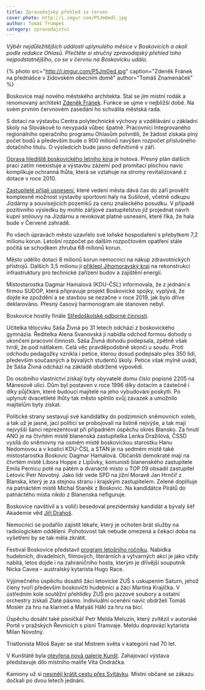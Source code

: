```yaml
---
title: Zpravodajský přehled za červen
cover-photo: http://i.imgur.com/P5Jm0edl.jpg
author: Tomáš Trumpeš
category: zpravodajství
---
```


*Výběr nejdůležitějších událostí uplynulého měsíce v Boskovicích a okolí podle redakce Ohlasů. Přečtěte si stručný zpravodajský přehled toho nejpodstatnějšího, co se v červnu na Boskovicku událo.*

{% photo src="http://i.imgur.com/P5Jm0ed.jpg" caption="Zdeněk Fránek na přednášce v židovském obecním domě" author="Tomáš Znamenáček" %}

Boskovice mají nového městského architekta. Stal se jím místní rodák a renomovaný architekt [Zdeněk Fránek](http://www.ohlasy.info/clanky/2017/06/mestsky-architekt.html). Funkce se ujme v nejbližší době. Na svém prvním červnovém zasedání ho schválila městská rada.

S dotací na výstavbu Centra polytechnické výchovy a vzdělávání u základní školy na Slovákově to nevypadá vůbec špatně. Pracovníci Integrovaného regionálního operačního programu Ohlasům potvrdili, že žádost získala plný počet bodů a především bude o 900 milionů navýšen rozpočet příslušného dotačního titulu. O výsledcích bude jasno definitivně v září.

[Oprava hlediště boskovického letního kina](http://www.ohlasy.info/clanky/2017/06/letnak-stromy.html) je hotová. Přesný plán dalších prací zatím neexistuje a výstavbu zázemí pod promítací plochou navíc komplikuje ochranná lhůta, která se vztahuje na stromy revitalizované z dotace v roce 2010.

[Zastupitelé přijali usnesení](http://www.ohlasy.info/clanky/2017/06/zastupitelstvo.html), které vedení města dává čas do září prověřit komplexně možnost výstavby sportovní haly na Sušilově, včetně odkupu Jízdárny a souvisejících pozemků za cenu znaleckého posudku. V případě pozitivního výsledku by mohlo zářijové zastupitelstvo již projednat návrh kupní smlouvy na Jízdárnu a revokovat platné usnesení, které říká, že hala bude v Červené zahradě.

Po všech úpravách město uzavřelo své loňské hospodaření s přebytkem 7,2 milionu korun. Letošní rozpočet po dalším rozpočtovém opatření stále počítá se schodkem zhruba 68 milionů korun.

Město udělilo dotaci 8 milionů korun nemocnici na nákup zdravotnických přístrojů. Dalších 3,5 milionu jí [přiklepl Jihomoravský kraj](http://boskovice.cz/zastupitele-jmk-schvalili-dotaci-pro-nbsp-boskovickou-nemocnici/d-31105/p1=1019) na  rekonstrukci infrastruktury pro technické zařízení budov a zajištění energií.

Místostarostka Dagmar Hamalová (KDU-ČSL) informovala, že z jednání s firmou SUDOP, která připravuje projekt Boskovické spojky, vyplývá, že dojde ke zpoždění a se stavbou se nezačne v roce 2019, jak bylo dříve deklarováno. Přesný časový harmonogram ale stanoven nebyl.

Boskovice hostily finále [Středoškolské odborné činnosti](http://boskovice.cz/boskovice-hosti-finale-soc/d-31054/p1=1019). 

Učitelka tělocviku Sáša Živná po 31 letech odchází z boskovického gymnázia. Ředitelka Alena Svanovská jí nabídla odchod formou dohody o ukončení pracovní činnosti. Sáša Živná dohodu podepsala, zpětně však tvrdí, že pod nátlakem. Celá věc pravděpodobně skončí u soudu. Proti odchodu pedagožky vznikla i petice, kterou dosud podepsalo přes 350 lidí, především současných a bývalých studentů školy. Petice však mylně uvádí, že Sáša Živná odchází na základě obdržené výpovědi.

Do osobního vlastnictví získají byty obyvatelé domu číslo popisné 2205 na Mánesově ulici. Dům byl postaven v roce 1996 díky dotacím a částečně i díky půjčkám, které budoucí majitelé na jeho vybudování poskytli. Po uplynutí dvacetileté lhůty tak město splnilo svůj závazek a umožnilo majitelům byty získat.

Politické strany sestavují své kandidátky do podzimních sněmovních voleb, a tak už je jasné, jací politici se probojovali na listině nejvýše, a tak mají nejvyšší šanci reprezentovat při případném úspěchu okres Blansko. Za hnutí ANO je na čtvrtém místě blanenská zastupitelka Lenka Dražilová, ČSSD vysílá do sněmovny na osmém místě boskovickou starostku Hanu Nedomovou a v koalici KDU-ČSL a STAN je na sedmém místě také místostarostka Boskovic Dagmar Hamalová. Občanští demokraté mají na čtvrtém místě Libora Hoppe z Lipůvky, komunisti blanenského zastupitele Emila Pernicu poté na pátém a dvanácté místo u TOP 09 obsadil zastupitel Letovic Petr Novotný. Jako lídr vede SPD na jižní Moravě Jan Hrnčíř z Blanska, který je za stejnou stranu i krajským zastupitelem. Zelené doplňuje na patnáctém místě Michal Staněk z Boskovic. Na kandidátce Pirátů do patnáctého místa nikdo z Blanenska nefiguruje.

Boskovice navštívil a s voliči besedoval prezidentský kandidát a bývalý šéf Akademie věd [Jiří Drahoš](http://www.ohlasy.info/clanky/2017/06/drahos.html).

Nemocnici se podařilo zajistit lékaře, který je ochoten brát služby na radiologickém oddělení. Pohotovost tak nebude omezená a čekací doba na vyšetření by se tak měla zkrátit.

Festival Boskovice představil [program letošního ročníku](http://www.ohlasy.info/clanky/2017/06/festival-pozvanka.html). Nabídka hudebních, divadelních, filmových, literárních a výtvarných akcí je jako vždy nabitá, letos dojde i na zahraničního hosta, kterým je dřívější souputník Nicka Cavea – australský kytarista Hugo Race.

Výjimečného úspěchu dosáhli žáci letovické ZUŠ s uskupením Saturn, jehož členy tvoří především boskovičtí hudebníci a žáci Martina Krajíčka. V ústředním kole soutěžní přehlídky ZUŠ pro jazzové soubory a ostatní orchestry získali Zlaté pásmo. Indiviuální ocenění navíc obdrželi Tomáš Mosler za hru na klarinet a Matyáš Häkl za hru na bicí.

Úspěchu dosáhl také písničkář Petr Melda Meluzín, který zvítězil v autorské Portě v pražských Řevnicích s písní Tramvaje. Meldu doprovází kytarista Milan Novotný.

Triatlonista Miloš Bayer se stal Mistrem světa v kategorii nad 70 let.

V Kunštátě byla [otevřena nová galerie Kunšt](http://www.ohlasy.info/clanky/2017/06/ondracek-podplamenice.html). Zahajovací výstava představuje dílo místního malíře Víta Ondráčka.

Kamiony už si [nesmějí krátit cestu přes Svitávku](http://blanensky.denik.cz/zpravy_region/po-dvou-letech-se-dockali-svitavkou-uz-si-nesmi-kratit-cestu-nakladni-auta-20170609.html). Místní občané se zákazu dočkali po dvou letech jednání.
